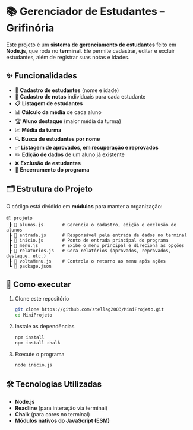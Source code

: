 # 📚 Gerenciador de Estudantes – Grifinória

Este projeto é um **sistema de gerenciamento de estudantes** feito em **Node.js**, que roda no **terminal**.
Ele permite cadastrar, editar e excluir estudantes, além de registrar suas notas e idades.

## ✨ Funcionalidades

* 👤 **Cadastro de estudantes** (nome e idade)
* 📝 **Cadastro de notas** individuais para cada estudante
* 📋 **Listagem de estudantes**
* 📊 **Cálculo da média** de cada aluno
* 🏆 **Aluno destaque** (maior média da turma)
* 📈 **Média da turma**
* 🔍 **Busca de estudantes por nome**
* ✅ **Listagem de aprovados, em recuperação e reprovados**
* ✏️ **Edição de dados** de um aluno já existente
* ❌ **Exclusão de estudantes**
* 🚪 **Encerramento do programa**

## 🗂️ Estrutura do Projeto

O código está dividido em **módulos** para manter a organização:

```
📦 projeto
 ┣ 📜 alunos.js       # Gerencia o cadastro, edição e exclusão de alunos
 ┣ 📜 entrada.js      # Responsável pela entrada de dados no terminal
 ┣ 📜 inicio.js       # Ponto de entrada principal do programa
 ┣ 📜 menu.js         # Exibe o menu principal e direciona as opções
 ┣ 📜 relatorios.js   # Gera relatórios (aprovados, reprovados, destaque, etc.)
 ┣ 📜 voltaMenu.js    # Controla o retorno ao menu após ações
 ┗ 📜 package.json
```

## 🚀 Como executar

1. Clone este repositório

   ```bash
   git clone https://github.com/stellag2003/MiniProjeto.git
   cd MiniProjeto

   ```

2. Instale as dependências

   ```bash
   npm install
   npm install chalk
   ```

3. Execute o programa

   ```bash
   node inicio.js
   ```

## 🛠️ Tecnologias Utilizadas

* **Node.js**
* **Readline** (para interação via terminal)
* **Chalk** (para cores no terminal)
* **Módulos nativos do JavaScript (ESM)**
